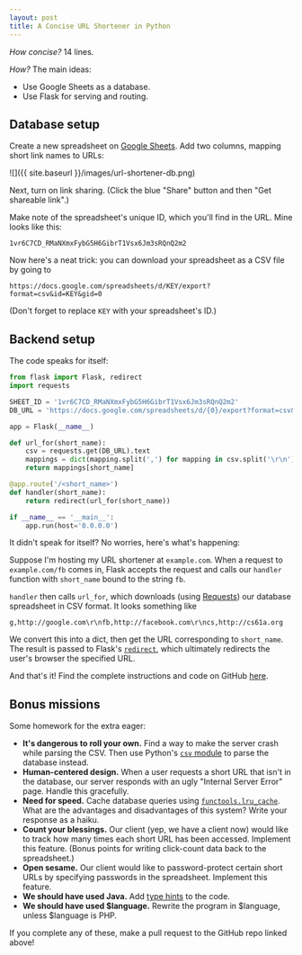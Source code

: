 ```yaml
---
layout: post
title: A Concise URL Shortener in Python
---
```


*How concise?* 14 lines.

*How?* The main ideas:
* Use Google Sheets as a database.
* Use Flask for serving and routing.

## Database setup

Create a new spreadsheet on [Google Sheets](http://sheets.google.com).
Add two columns, mapping short link names to URLs:

![]({{ site.baseurl }}/images/url-shortener-db.png)

Next, turn on link sharing. (Click the blue "Share" button and then "Get shareable link".)

Make note of the spreadsheet's unique ID, which you'll find in the URL.
Mine looks like this:

```
1vr6C7CD_RMaNXmxFybG5H6GibrT1Vsx6Jm3sRQnQ2m2
```

Now here's a neat trick: you can download your spreadsheet as a CSV file by going to

```
https://docs.google.com/spreadsheets/d/KEY/export?format=csv&id=KEY&gid=0
```

(Don't forget to replace `KEY` with your spreadsheet's ID.)

## Backend setup

The code speaks for itself:

```python
from flask import Flask, redirect
import requests

SHEET_ID = '1vr6C7CD_RMaNXmxFybG5H6GibrT1Vsx6Jm3sRQnQ2m2'
DB_URL = 'https://docs.google.com/spreadsheets/d/{0}/export?format=csv&id={0}&gid=0'.format(SHEET_ID)

app = Flask(__name__)

def url_for(short_name):
    csv = requests.get(DB_URL).text
    mappings = dict(mapping.split(',') for mapping in csv.split('\r\n'))
    return mappings[short_name]

@app.route('/<short_name>')
def handler(short_name):
    return redirect(url_for(short_name))

if __name__ == '__main__':
    app.run(host='0.0.0.0')
```

It didn't speak for itself? No worries, here's what's happening:

Suppose I'm hosting my URL shortener at `example.com`.
When a request to `example.com/fb` comes in, Flask accepts the request and calls our `handler` function with `short_name` bound to the string `fb`.

`handler` then calls `url_for`, which downloads (using [Requests](http://docs.python-requests.org/en/master/)) our database spreadsheet in CSV format. It looks something like

```
g,http://google.com\r\nfb,http://facebook.com\r\ncs,http://cs61a.org
```

We convert this into a dict, then get the URL corresponding to `short_name`.
The result is passed to Flask's [`redirect`](http://flask.pocoo.org/docs/api/#flask.redirect), which ultimately redirects the user's browser the specified URL.

And that's it! Find the complete instructions and code on GitHub [here](https://github.com/guoguo12/gsheets-url-shortener).

## Bonus missions

Some homework for the extra eager:

* **It's dangerous to roll your own.** Find a way to make the server crash while parsing the CSV.
Then use Python's [`csv` module](https://docs.python.org/3/library/csv.html) to parse the database instead.
* **Human-centered design.** When a user requests a short URL that isn't in the database, our server responds with an ugly "Internal Server Error" page. Handle this gracefully.
* **Need for speed.** Cache database queries using [`functools.lru_cache`](https://docs.python.org/3/library/functools.html#functools.lru_cache). What are the advantages and disadvantages of this system? Write your response as a haiku.
* **Count your blessings.** Our client (yep, we have a client now) would like to track how many times each short URL has been accessed. Implement this feature. (Bonus points for writing click-count data back to the spreadsheet.)
* **Open sesame.** Our client would like to password-protect certain short URLs by specifying passwords in the spreadsheet. Implement this feature.
* **We should have used Java.** Add [type hints](https://docs.python.org/3/library/typing.html) to the code.
* **We should have used $language.** Rewrite the program in $language, unless $language is PHP.

If you complete any of these, make a pull request to the GitHub repo linked above!
